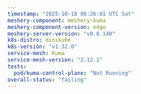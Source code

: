 ```yaml
---
timestamp: "2025-10-18 00:26:01 UTC Sat"
meshery-component: meshery-kuma
meshery-component-version: edge
meshery-server-version: "v0.8.140"
k8s-distro: minikube
k8s-version: "v1.32.0"
service-mesh: Kuma
service-mesh-version: "2.12.1"
tests:
  pod/kuma-control-plane: "Not Running"
overall-status: "failing"
---
```

